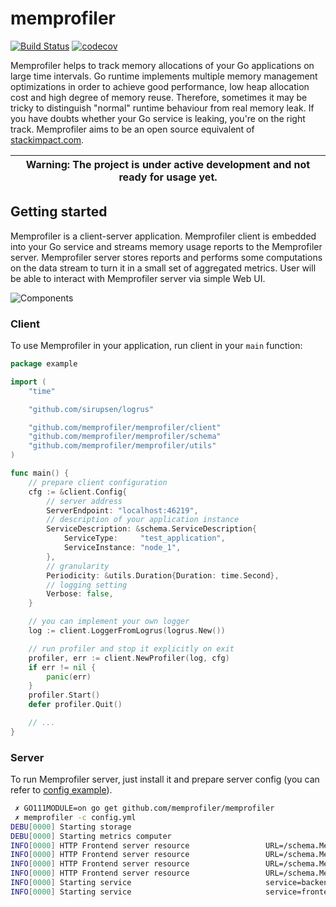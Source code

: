 # memprofiler
[![Build Status](https://travis-ci.org/memprofiler/memprofiler.svg?branch=master)](https://travis-ci.org/memprofiler/memprofiler)
[![codecov](https://codecov.io/gh/memprofiler/memprofiler/branch/master/graph/badge.svg)](https://codecov.io/gh/memprofiler/memprofiler)

Memprofiler helps to track memory allocations of your Go applications on 
large time intervals. Go runtime implements multiple memory management 
optimizations in order to achieve good performance, low heap allocation 
cost and high degree of memory reuse. Therefore, sometimes it may be 
tricky to distinguish "normal" runtime behaviour from real memory leak.
If you have doubts whether your Go service is leaking, you're on the right
track. Memprofiler aims to be an open source equivalent of 
[stackimpact.com](https://stackimpact.com/). 

| Warning: The project is under active development and not ready for usage yet. |
| --- |

## Getting started

Memprofiler is a client-server application. Memprofiler client is embedded
into your Go service and streams memory usage reports to the Memprofiler server.
Memprofiler server stores reports and performs some computations on the
data stream to turn it in a small set of aggregated metrics.
User will be able to interact with Memprofiler server via simple Web UI.

![Components](https://imgbbb.com/images/2019/04/06/memprofiler.jpg)

### Client

To use Memprofiler in your application, run client in your `main` function:

```go
package example

import (
	"time"

	"github.com/sirupsen/logrus"

	"github.com/memprofiler/memprofiler/client"
	"github.com/memprofiler/memprofiler/schema"
	"github.com/memprofiler/memprofiler/utils"
)

func main() {
	// prepare client configuration
	cfg := &client.Config{
		// server address
		ServerEndpoint: "localhost:46219",
		// description of your application instance
		ServiceDescription: &schema.ServiceDescription{
			ServiceType:     "test_application",
			ServiceInstance: "node_1",
		},
		// granularity
		Periodicity: &utils.Duration{Duration: time.Second},
		// logging setting
		Verbose: false,
	}

	// you can implement your own logger
	log := client.LoggerFromLogrus(logrus.New())

	// run profiler and stop it explicitly on exit
	profiler, err := client.NewProfiler(log, cfg)
	if err != nil {
		panic(err)
	}
    profiler.Start()
	defer profiler.Quit()

	// ...
}

```

### Server

To run Memprofiler server, just install it and prepare server config 
(you can refer to [config example](https://github.com/memprofiler/memprofiler/blob/master/server/config/example.yml)).

```bash
 ✗ GO111MODULE=on go get github.com/memprofiler/memprofiler
 ✗ memprofiler -c config.yml 
DEBU[0000] Starting storage                             
DEBU[0000] Starting metrics computer                    
INFO[0000] HTTP Frontend server resource                 URL=/schema.MemprofilerFrontend/GetSessions subsystem=frontend
INFO[0000] HTTP Frontend server resource                 URL=/schema.MemprofilerFrontend/GetServices subsystem=frontend
INFO[0000] HTTP Frontend server resource                 URL=/schema.MemprofilerFrontend/GetInstances subsystem=frontend
INFO[0000] HTTP Frontend server resource                 URL=/schema.MemprofilerFrontend/SubscribeForSession subsystem=frontend
INFO[0000] Starting service                              service=backend
INFO[0000] Starting service                              service=frontend

```
